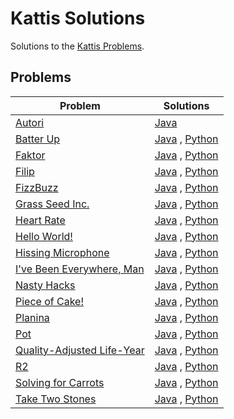 # Kattis Solutions
Solutions to the [Kattis Problems](https://open.kattis.com/).

## Problems
| Problem | Solutions |
| - | - |
| [Autori](https://open.kattis.com/problems/autori) | [Java](https://github.com/bivashpandey/Kattis-Solutions/blob/main/Java/Autori.java) |
| [Batter Up](https://open.kattis.com/problems/batterup) | [Java](https://github.com/bivashpandey/Kattis-Solutions/blob/main/Java/BatterUp.java) , [Python](https://github.com/bivashpandey/Kattis-Solutions/blob/main/Python/BatterUp.py) |
| [Faktor](https://open.kattis.com/problems/faktor) | [Java](https://github.com/bivashpandey/Kattis-Solutions/blob/main/Java/Faktor.java) , [Python](https://github.com/bivashpandey/Kattis-Solutions/blob/main/Python/Faktor.py) |
| [Filip](https://open.kattis.com/problems/filip) | [Java](https://github.com/bivashpandey/Kattis-Solutions/blob/main/Java/Filip.java) , [Python](https://github.com/bivashpandey/Kattis-Solutions/blob/main/Python/Filip.py) |
| [FizzBuzz](https://open.kattis.com/problems/fizzbuzz) | [Java](https://github.com/bivashpandey/Kattis-Solutions/blob/main/Java/FizzBuzz.java) , [Python](https://github.com/bivashpandey/Kattis-Solutions/blob/main/Python/FizzBuzz.py) |
| [Grass Seed Inc.](https://open.kattis.com/problems/grassseed) | [Java](https://github.com/bivashpandey/Kattis-Solutions/blob/main/Java/GrassSeedInc.java) , [Python](https://github.com/bivashpandey/Kattis-Solutions/blob/main/Python/GrassSeedInc.py) |
| [Heart Rate](https://open.kattis.com/problems/heartrate) | [Java](https://github.com/bivashpandey/Kattis-Solutions/blob/main/Java/HeartRate.java) , [Python](https://github.com/bivashpandey/Kattis-Solutions/blob/main/Python/HeartRate.py) |
| [Hello World!](https://open.kattis.com/problems/hello) | [Java](https://github.com/bivashpandey/Kattis-Solutions/blob/main/Java/HelloWorld.java) , [Python](https://github.com/bivashpandey/Kattis-Solutions/blob/main/Python/HelloWorld.py) |
| [Hissing Microphone](https://open.kattis.com/problems/hissingmicrophone) | [Java](https://github.com/bivashpandey/Kattis-Solutions/blob/main/Java/HissingMicrophone.java) , [Python](https://github.com/bivashpandey/Kattis-Solutions/blob/main/Python/HissingMicrophone.py) |
| [I've Been Everywhere, Man](https://open.kattis.com/problems/everywhere) | [Java](https://github.com/bivashpandey/Kattis-Solutions/blob/main/Java/IveBeenEverywhere.java) , [Python](https://github.com/bivashpandey/Kattis-Solutions/blob/main/Python/IveBeenEverywhere.py) |
| [Nasty Hacks](https://open.kattis.com/problems/nastyhacks) | [Java](https://github.com/bivashpandey/Kattis-Solutions/blob/main/Java/NastyHacks.java) , [Python](https://github.com/bivashpandey/Kattis-Solutions/blob/main/Python/NastyHacks.py) |
| [Piece of Cake!](https://open.kattis.com/problems/pieceofcake2) | [Java](https://github.com/bivashpandey/Kattis-Solutions/blob/main/Java/PieceOfCake.java) , [Python](https://github.com/bivashpandey/Kattis-Solutions/blob/main/Python/PieceOfCake.py) |
| [Planina](https://open.kattis.com/problems/planina) | [Java](https://github.com/bivashpandey/Kattis-Solutions/blob/main/Java/Planina.java) , [Python](https://github.com/bivashpandey/Kattis-Solutions/blob/main/Python/Planina.py) |
| [Pot](https://open.kattis.com/problems/pot) | [Java](https://github.com/bivashpandey/Kattis-Solutions/blob/main/Java/Pot.java) , [Python](https://github.com/bivashpandey/Kattis-Solutions/blob/main/Python/Pot.py) |
| [Quality-Adjusted Life-Year](https://open.kattis.com/problems/qaly) | [Java](https://github.com/bivashpandey/Kattis-Solutions/blob/main/Java/QualityAdjustedLifeYear.java) , [Python](https://github.com/bivashpandey/Kattis-Solutions/blob/main/Python/QualityAdjustedLifeYear.py) |
| [R2](https://open.kattis.com/problems/r2) | [Java](https://github.com/bivashpandey/Kattis-Solutions/blob/main/Java/R2.java) , [Python](https://github.com/bivashpandey/Kattis-Solutions/blob/main/Python/R2.py) |
| [Solving for Carrots](https://open.kattis.com/problems/carrots) | [Java](https://github.com/bivashpandey/Kattis-Solutions/blob/main/Java/SolvingForCarrots.java) , [Python](https://github.com/bivashpandey/Kattis-Solutions/blob/main/Python/SolvingForCarrots.py) |
| [Take Two Stones](https://open.kattis.com/problems/twostones) | [Java](https://github.com/bivashpandey/Kattis-Solutions/blob/main/Java/TakeTwoStones.java) , [Python](https://github.com/bivashpandey/Kattis-Solutions/blob/main/Python/TakeTwoStones.py) |
